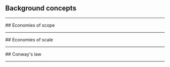##  Background concepts
<hr>
## Economies of scope
<hr>
## Economies of scale
<hr>
## Conway's law
<hr>


